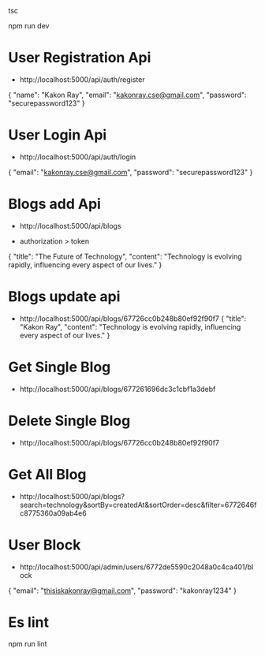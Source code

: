 <!-- convert type script to js src to dist folder -->

tsc

<!-- run the express mongose project -->

npm run dev

# User Registration Api

- http://localhost:5000/api/auth/register

{
"name": "Kakon Ray",
"email": "kakonray.cse@gmail.com",
"password": "securepassword123"
}

# User Login Api

- http://localhost:5000/api/auth/login

{
"email": "kakonray.cse@gmail.com",
"password": "securepassword123"
}

# Blogs add Api

- http://localhost:5000/api/blogs

- authorization > token

{
"title": "The Future of Technology",
"content": "Technology is evolving rapidly, influencing every aspect of our lives."
}

# Blogs update api

- http://localhost:5000/api/blogs/67726cc0b248b80ef92f90f7
  {
  "title": "Kakon Ray",
  "content": "Technology is evolving rapidly, influencing every aspect of our lives."
  }

# Get Single Blog

- http://localhost:5000/api/blogs/677261696dc3c1cbf1a3debf

# Delete Single Blog

- http://localhost:5000/api/blogs/67726cc0b248b80ef92f90f7

# Get All Blog

- http://localhost:5000/api/blogs?search=technology&sortBy=createdAt&sortOrder=desc&filter=6772646fc8775360a09ab4e6

# User Block

- http://localhost:5000/api/admin/users/6772de5590c2048a0c4ca401/block

<!-- Login Admin and block user -->

{
"email": "thisiskakonray@gmail.com",
"password": "kakonray1234"
}

# Es lint

npm run lint
